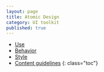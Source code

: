 ```yaml
---
layout: page
title: Atomic Design
category: UI toolkit
published: true
---
```


- [Use](#use)
- [Behavior](#behavior)
- [Style](#style)
- [Content guidelines](#content-guidelines)
 {: class="toc"}
 
 
